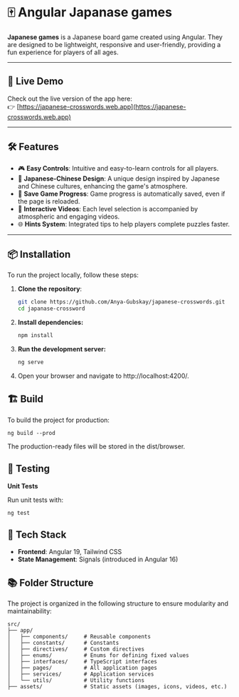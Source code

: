 # 🀄 Angular Japanase games

**Japanese games** is a Japanese board game created using Angular. They are designed to be lightweight, responsive and user-friendly, providing a fun experience for players of all ages.

---

## 🚀 Live Demo

Check out the live version of the app here:  
👉 [https://japanese-crosswords.web.app](https://japanese-crosswords.web.app)  

---

## 🛠️ Features

- 🎮 **Easy Controls**: Intuitive and easy-to-learn controls for all players.
- 🎨 **Japanese-Chinese Design**: A unique design inspired by Japanese and Chinese cultures, enhancing the game's atmosphere.
- 💾 **Save Game Progress**: Game progress is automatically saved, even if the page is reloaded.
- 📱 **Interactive Videos**: Each level selection is accompanied by atmospheric and engaging videos.
- 🌐 **Hints System**: Integrated tips to help players complete puzzles faster.


---

## 📦 Installation

To run the project locally, follow these steps:

1. **Clone the repository**:
   ```bash
   git clone https://github.com/Anya-Gubskay/japanese-crosswords.git
   cd japanase-crossword
 2. **Install dependencies:**
    ```bash
    npm install

 3. **Run the development server:**
    ```bash
    ng serve

 4. Open your browser and navigate to http://localhost:4200/.

 ## 🏗️ Build

 To build the project for production:

    ng build --prod

The production-ready files will be stored in the dist/browser.

## 🧪 Testing

  **Unit Tests**

  Run unit tests with:
 
    ng test

## 🎨 Tech Stack

- **Frontend**: Angular 19, Tailwind CSS
- **State Management**: Signals (introduced in Angular 16)

## 📚 Folder Structure

The project is organized in the following structure to ensure modularity and maintainability:

```plaintext
src/
├── app/
│   ├── components/     # Reusable components
│   ├── constants/      # Constants
│   ├── directives/     # Custom directives
│   ├── enums/          # Enums for defining fixed values
│   ├── interfaces/     # TypeScript interfaces
│   ├── pages/          # All application pages
│   ├── services/       # Application services
│   └── utils/          # Utility functions
├── assets/             # Static assets (images, icons, videos, etc.)
   
